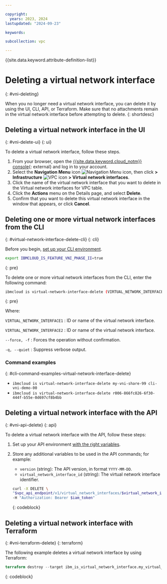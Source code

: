 ```yaml
---

copyright:
  years: 2023, 2024
lastupdated: "2024-09-23"

keywords:

subcollection: vpc

---
```


{{site.data.keyword.attribute-definition-list}}

# Deleting a virtual network interface
{: #vni-deleting}

When you no longer need a virtual network interface, you can delete it by using the UI, CLI, API, or Terraform. Make sure that no attachments remain in the virtual network interface before attempting to delete.
{: shortdesc}

## Deleting a virtual network interface in the UI
{: #vni-delete-ui}
{: ui}

To delete a virtual network interface, follow these steps.

1. From your browser, open the [{{site.data.keyword.cloud_notm}} console](/login){: external} and log in to your account.
1. Select the **Navigation Menu** icon ![Navigation Menu icon](../../icons/icon_hamburger.svg), then click **> Infrastructure** ![VPC icon](../../icons/vpc.svg) **> Virtual network interfaces**.
1. Click the name of the virtual network interface that you want to delete in the Virtual network interfaces for VPC table.
1. Click the **Actions** menu on the Details page, and select **Delete**.
1. Confirm that you want to delete this virtual network interface in the window that appears, or click **Cancel**.

## Deleting one or more virtual network interfaces from the CLI
{: #virtual-network-interface-delete-cli}
{: cli}

Before you begin, [set up your CLI environment](/docs/vpc?topic=vpc-set-up-environment&interface=cli).

```sh
export IBMCLOUD_IS_FEATURE_VNI_PHASE_II=true
```
{: pre}

To delete one or more virtual network interfaces from the CLI, enter the following command:

```sh
ibmcloud is virtual-network-interface-delete (VIRTUAL_NETWORK_INTERFACE1 VIRTUAL_NETWORK_INTERFACE2 ...) [-f, --force] [-q, --quiet]
```
{: pre}

Where:

`VIRTUAL_NETWORK_INTERFACE1`
:   ID or name of the virtual network interface.

`VIRTUAL_NETWORK_INTERFACE2`
:   ID or name of the virtual network interface.

`--force, -f`
:   Forces the operation without confirmation.

`-q, --quiet`
:   Suppress verbose output.

### Command examples
{: #cli-command-examples-virtual-network-interface-delete}

- `ibmcloud is virtual-network-interface-delete my-vni-share-99 cli-vni-demo-00`
- `ibmcloud is virtual-network-interface-delete r006-866fc826-6f30-444f-b55e-0d697cf8b4bb`

## Deleting a virtual network interface with the API
{: #vni-api-delete}
{: api}

To delete a virtual network interface with the API, follow these steps:

1. Set up your API environment [with the right variables](/docs/vpc?topic=vpc-set-up-environment#api-prerequisites-setup).
1. Store any additional variables to be used in the API commands; for example:

    * `version` (string): The API version, in format `YYYY-MM-DD`.
    * `virtual_network_interface_id` (string): The virtual network interface identifier.

    ```sh
    curl -X DELETE \
    "$vpc_api_endpoint/v1/virtual_network_interfaces/$virtual_network_interface_id?version=$version&generation=2" \
    -H "Authorization: Bearer $iam_token"
    ```
    {: codeblock}

## Deleting a virtual network interface with Terraform
{: #vni-terraform-delete}
{: terraform}

The following example deletes a virtual network interface by using Terraform:

```terraform
terraform destroy --target ibm_is_virtual_network_interface.my_virtual_network_interface_instance
```
{: codeblock}
